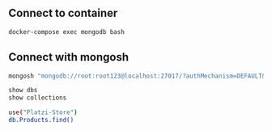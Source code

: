 ## Connect to container
```sh
docker-compose exec mongodb bash
```
## Connect with mongosh

```sh
mongosh "mongodb://root:root123@localhost:27017/?authMechanism=DEFAULT&tls=false"

```
```sh
show dbs
show collections

```


```sh
use("Platzi-Store")
db.Products.find()
```
